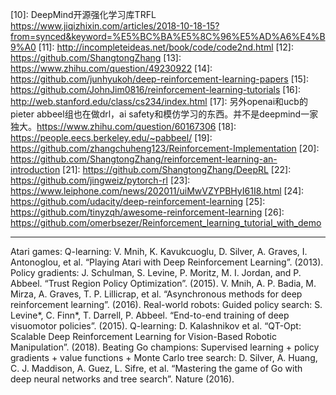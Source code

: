 

<!--
 * @version:
 * @Author:  StevenJokess https://github.com/StevenJokess
 * @Date: 2020-10-19 18:56:46
 * @LastEditors:  StevenJokess https://github.com/StevenJokess
 * @LastEditTime: 2020-12-19 21:25:26
 * @Description:
 * @TODO::
 * @Reference:
-->

[1]: https://stepneverstop.github.io/rl-rough-reading.html
[2]: https://stepneverstop.github.io/%E5%BC%BA%E5%8C%96%E5%AD%A6%E4%B9%A0.html
[3]: https://github.com/RITCHIEHuang/DeepRL_Algorithms
[4]: http://rail.eecs.berkeley.edu/deeprlcourse/
[5]: https://github.com/berkeleydeeprlcourse/homework_fall2020
[6]: https://blog.csdn.net/gsww404/article/details/103074046
[7]: https://github.com/NeuronDance/DeepRL/tree/master/A-Guide-Resource-For-DeepRL
[8]: https://news.berkeley.edu/2015/05/21/deep-learning-robot-masters-skills-via-trial-and-error/
[9]: https://gym.openai.com/docs/
[10]: DeepMind开源强化学习库TRFL https://www.jiqizhixin.com/articles/2018-10-18-15?from=synced&keyword=%E5%BC%BA%E5%8C%96%E5%AD%A6%E4%B9%A0
[11]: http://incompleteideas.net/book/code/code2nd.html
[12]: https://github.com/ShangtongZhang
[13]: https://www.zhihu.com/question/49230922
[14]: https://github.com/junhyukoh/deep-reinforcement-learning-papers
[15]: https://github.com/JohnJim0816/reinforcement-learning-tutorials
[16]: http://web.stanford.edu/class/cs234/index.html
[17]: 另外openai和ucb的pieter abbeel组也在做drl，ai safety和模仿学习的东西。并不是deepmind一家独大。https://www.zhihu.com/question/60167306
[18]: https://people.eecs.berkeley.edu/~pabbeel/
[19]: https://github.com/zhangchuheng123/Reinforcement-Implementation
[20]: https://github.com/ShangtongZhang/reinforcement-learning-an-introduction
[21]: https://github.com/ShangtongZhang/DeepRL
[22]: https://github.com/jingweiz/pytorch-rl
[23]: https://www.leiphone.com/news/202011/uiMwVZYPBHyI61I8.html
[24]: https://github.com/udacity/deep-reinforcement-learning
[25]: https://github.com/tinyzqh/awesome-reinforcement-learning
[26]: https://github.com/omerbsezer/Reinforcement_learning_tutorial_with_demo

---
Atari games: Q-learning: V. Mnih, K. Kavukcuoglu, D. Silver, A. Graves, I. Antonoglou, et al. “Playing Atari with Deep Reinforcement Learning”. (2013). Policy gradients: J. Schulman, S. Levine, P. Moritz, M. I. Jordan, and P. Abbeel. “Trust Region Policy Optimization”. (2015). V. Mnih, A. P. Badia, M. Mirza, A. Graves, T. P. Lillicrap, et al. “Asynchronous methods for deep reinforcement learning”. (2016).
Real-world robots: Guided policy search: S. Levine*, C. Finn*, T. Darrell, P. Abbeel. “End-to-end training of deep visuomotor policies”. (2015). Q-learning: D. Kalashnikov et al. “QT-Opt: Scalable Deep Reinforcement Learning for Vision-Based Robotic Manipulation”. (2018).
Beating Go champions: Supervised learning + policy gradients + value functions + Monte Carlo tree search: D. Silver, A. Huang, C. J. Maddison, A. Guez, L. Sifre, et al. “Mastering the game of Go with deep neural networks and tree search”. Nature (2016).
